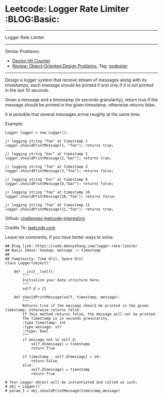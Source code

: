 # Leetcode: Logger Rate Limiter     :BLOG:Basic:


---

Logger Rate Limiter  

---

Similar Problems:  
-   [Design Hit Counter](https://code.dennyzhang.com/design-hit-counter)
-   [Review: Object-Oriented Design Problems](https://code.dennyzhang.com/review-oodesign), Tag: [oodesign](https://code.dennyzhang.com/tag/oodesign)

---

Design a logger system that receive stream of messages along with its timestamps, each message should be printed if and only if it is not printed in the last 10 seconds.  

Given a message and a timestamp (in seconds granularity), return true if the message should be printed in the given timestamp, otherwise returns false.  

It is possible that several messages arrive roughly at the same time.  

Example:  

    Logger logger = new Logger();
    
    // logging string "foo" at timestamp 1
    logger.shouldPrintMessage(1, "foo"); returns true; 
    
    // logging string "bar" at timestamp 2
    logger.shouldPrintMessage(2,"bar"); returns true;
    
    // logging string "foo" at timestamp 3
    logger.shouldPrintMessage(3,"foo"); returns false;
    
    // logging string "bar" at timestamp 8
    logger.shouldPrintMessage(8,"bar"); returns false;
    
    // logging string "foo" at timestamp 10
    logger.shouldPrintMessage(10,"foo"); returns false;
    
    // logging string "foo" at timestamp 11
    logger.shouldPrintMessage(11,"foo"); returns true;

Github: [challenges-leetcode-interesting](https://github.com/DennyZhang/challenges-leetcode-interesting/tree/master/logger-rate-limiter)  

Credits To: [leetcode.com](https://leetcode.com/problems/logger-rate-limiter/description/)  

Leave me comments, if you have better ways to solve.  

    ## Blog link: https://code.dennyzhang.com/logger-rate-limiter
    ## Basic Ideas: hasmap: message -> timestamp
    ##
    ## Complexity: Time O(1), Space O(n)
    class Logger(object):
    
        def __init__(self):
            """
            Initialize your data structure here.
            """
            self.d = {}
    
        def shouldPrintMessage(self, timestamp, message):
            """
            Returns true if the message should be printed in the given timestamp, otherwise returns false.
            If this method returns false, the message will not be printed.
            The timestamp is in seconds granularity.
            :type timestamp: int
            :type message: str
            :rtype: bool
            """
            if message not in self.d:
                self.d[message] = timestamp
                return True
    
            if timestamp - self.d[message] < 10:
                return False
            else:
                self.d[message] = timestamp
                return True
    
    # Your Logger object will be instantiated and called as such:
    # obj = Logger()
    # param_1 = obj.shouldPrintMessage(timestamp,message)